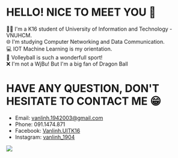 # HELLO! NICE TO MEET YOU 👋
 👨‍🎓 I'm a K16 student of University of Information and Technology - VNUHCM. <br/>
 🌐 I'm studying Computer Networking and Data Communication. <br/>
 💻 IOT Machine Learning is my orientation. <br/>
 🏐 Volleyball is such a wonderfull sport! <br/>
 ❌ I'm not a WjBu! But I'm a big fan of Dragon Ball 
# HAVE ANY QUESTION, DON'T HESITATE TO CONTACT ME 😁
 * Email: vanlinh.1942003@gmail.com
 * Phone: 091.1474.871
 * Facebook: [Vanlinh.UITK16](https://www.facebook.com/Vanlinh.UITK16/)
 * Instagram: [vanlinh_1904](https://www.instagram.com/vanlinh_1904/)
 
![](https://github.com/Vanlinh1904/Vanlinh1904/blob/main/ImgREADME.png)
